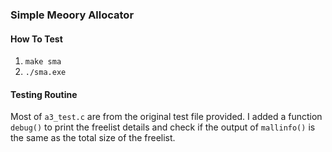 ### Simple Meoory Allocator
#### How To Test
1. `make sma`
2. `./sma.exe`
#### Testing Routine
Most of `a3_test.c` are from the original test file provided. 
I added a function `debug()` to print the freelist details and check if the output of `mallinfo()` is the same as the total size of the freelist. 